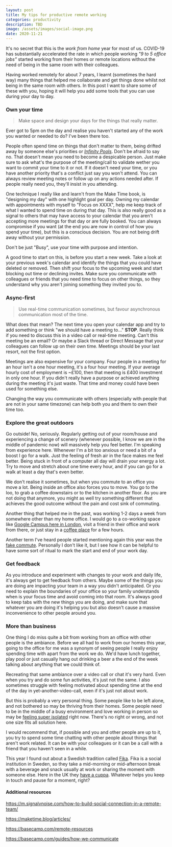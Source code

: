 ```yaml
---
layout: post
title: My tips for productive remote working
categories: productivity
description: TBD
image: /assets/images/social-image.png
date: 2020-11-21
---
```


It's no secret that this is the _work from home_ year for most of us. COVID-19 has substantially accelerated the rate in which people working _"9 to 5 office jobs"_ started working from their homes or remote locations without the need of being in the same room with their colleagues.

Having worked remotely for about 7 years, I learnt (sometimes the hard way) many things that helped me collaborate and get things done whilst not being in the same room with others. In this post I want to share some of these with you, hoping it will help you add some tools that you can use during your day to day.

### Own your time

> Make space and design your days for the things that really matter.

Ever got to 5pm on the day and realise you haven't started any of the work you wanted or needed to do? I've been there too.

People often spend time on things that don't matter to them, being drifted away by someone else's priorities or [_Infinity Pools_](https://medium.com/make-time/distractions-are-a-nuisance-but-infinity-pools-are-the-real-problem-e84122d62c0c). Don't be afraid to say no. That doesn't mean you need to become a despicable person. Just make sure to ask what's the purpose of the meeting/call to validate wether you want to commit your time to it or not. If it doesn't need your time, or you have another priority that's a conflict just say you won't attend. You can always review meeting notes or follow up on any actions needed after. If people really need you, they'll insist in you attending.

One technique I really like and learn't from the Make Time book, is "designing my day" with one highlight goal per day. Owning my calendar with appointments with myself to "Focus on XXXX", help me keep track of what I wanted to spend time on during that day. This is also really good as a signal to others that may have access to your calendar that you aren't accepting more meetings for that day or are fully booked. You can always compromise if you want (at the end you are now in control of how you spend your time), but this is a conscious decision. You are not being drift away without your permission.

Don't be just "Busy", use your time with purpose and intention.

A good time to start on this, is before you start a new week. Take a look at your previous week's calendar and identify the things that you could have deleted or removed. Then shift your focus to the upcoming week and start blocking out time or declining invites. Make sure you communicate with colleagues or friends that you need time to focus on other things, so they understand why you aren't joining something they invited you to.

### Async-first

> Use real-time communication sometimes, but favour asynchronous communication most of the time.

What does that mean? The next time you open your calendar app and try to add something or think "we should have a meeting to..." **STOP**. Really think if you need to discuss this in a video call or real-time meeting. Can't this meeting be an email? Or maybe a Slack thread or Direct Message that your colleagues can follow up on their own time. Meetings should be your last resort, not the first option.

Meetings are also expensive for your company. Four people in a meeting for an hour isn't a one hour meeting, it's a four hour meeting. If your average hourly cost of employment is ~£100, then that meeting is £400 investment in only one hour. If you didn't really have a purpose or achieved anything during the meeting it's just waste. That time and money could have been used for something else.

Changing the way you communicate with others (especially with people that are not in your same timezone) can help both you and them to own their time too.

### Explore the great outdoors

Go outside! No, seriously. Regularly getting out of your room/house and experiencing a change of scenery (whenever possible, I know we are in the middle of pandemic now) will massively help you feel better. I'm speaking from experience here. Whenever I'm a bit too anxious or need a bit of a boost I go for a walk. Just the feeling of fresh air in the face makes me feel better. Being stuck in front of a computer all day will drain your energy a lot. Try to move and stretch about one time every hour, and if you can go for a walk at least a day that's even better.

We don't realise it sometimes, but when you commute to an office you move a lot. Being inside an office also forces you to move. You go to the loo, to grab a coffee downstairs or to the kitchen in another floor. As you are not doing that anymore, you might as well try something different that achieves the good outcome without the pain and cost sink of commuting.

Another thing that helped me in the past, was working 1-2 days a week from somewhere other than my home office. I would go to a co-working space like [Google Campus here in London](https://www.campus.co/london/), visit a friend in their office and work from there, or just stay in a [coffee place](https://goo.gl/maps/CHNgY7FG493t9TJy6) for a few hours.

Another term I've heard people started mentioning again this year was the [fake commute](https://www.bbc.com/worklife/article/20200929-how-feierabend-helps-germans-disconnect-from-the-workday). Personally I don't like it, but I see how it can be helpful to have some sort of ritual to mark the start and end of your work day.

### Get feedback

As you introduce and experiment with changes to your work and daily life, it's always get to get feedback from others. Maybe some of the things you are doing are impacting your team in a way you didn't anticipated. Or you need to explain the boundaries of your office so your family understands when is your focus time and avoid coming into that room. It's always good to keep tabs with the new things you are doing, and make sure that whatever you are doing it's helping you but also doesn't cause a massive inconvenience to other people around you.

### More than business

One thing I do miss quite a bit from working from an office with other people is the ambiance. Before we all had to work from our homes this year, going to the office for me was a synonym of seeing people I really enjoy spending time with apart from the work we do. We'd have lunch together, play pool or just casually hang out drinking a beer a the end of the week talking about anything that we could think of.

Recreating that same ambiance over a video call or chat it's very hard. Even when you try and do some fun activities, it's just not the same. I also sometimes struggle with feeling motivated about spending time at the end of the day in yet-another-video-call, even if it's just not about work.

But this is probably a very personal thing. Some people like to be left alone, and not bothered so may be thriving from their homes. Some people need to be in the middle of a busy environment and love working in person so may be [feeling super isolated](https://www.theguardian.com/money/2020/jul/14/end-of-the-office-the-quiet-grinding-loneliness-of-working-from-home) right now. There's no right or wrong, and not one size fits all solution here.

I would recommend that, if possible and you and other people are up to it, you try to spend some time chatting with other people about things that aren't work related. It can be with your colleagues or it can be a call with a friend that you haven't seen in a while.

This year I found out about a Swedish tradition called [Fika](https://en.wikipedia.org/wiki/Coffee_culture#Sweden). Fika is a social institution in Sweden, so they take a mid-morning or mid-afternoon break with a beverage and snack usually at work or sharing the moment with someone else. Here in the UK they [have a cuppa](https://www.urbandictionary.com/define.php?term=a%20cuppa). Whatever helps you keep in touch and pause for a moment, right?


#### Additional resources

https://m.signalvnoise.com/how-to-build-social-connection-in-a-remote-team/ 

https://maketime.blog/articles/

https://basecamp.com/remote-resources

https://basecamp.com/guides/how-we-communicate
